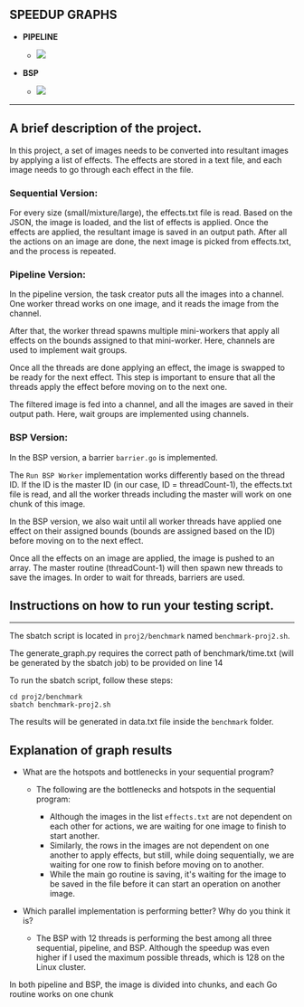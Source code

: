 ## SPEEDUP GRAPHS

- **PIPELINE**
  - ![](/proj2/benchmark/speedup-pipeline.png)

- **BSP**
  - ![](/proj2/benchmark/speedup-bsp.png)

---

## A brief description of the project.

In this project, a set of images needs to be converted into resultant images by applying a list of effects. The effects are stored in a text file, and each image needs to go through each effect in the file.

### Sequential Version:

For every size (small/mixture/large), the effects.txt file is read. Based on the JSON, the image is loaded, and the list of effects is applied. Once the effects are applied, the resultant image is saved in an output path. After all the actions on an image are done, the next image is picked from effects.txt, and the process is repeated.


### Pipeline Version:

In the pipeline version, the task creator puts all the images into a channel. One worker thread works on one image, and it reads the image from the channel. 

After that, the worker thread spawns multiple mini-workers that apply all effects on the bounds assigned to that mini-worker. Here, channels are used to implement wait groups.

Once all the threads are done applying an effect, the image is swapped to be ready for the next effect. This step is important to ensure that all the threads apply the effect before moving on to the next one. 

The filtered image is fed into a channel, and all the images are saved in their output path. Here, wait groups are implemented using channels.

### BSP Version:

In the BSP version, a barrier `barrier.go` is implemented.

The `Run BSP Worker` implementation works differently based on the thread ID. If the ID is the master ID (in our case, ID = threadCount-1), the effects.txt file is read, and all the worker threads including the master will work on one chunk of this image. 

In the BSP version, we also wait until all worker threads have applied one effect on their assigned bounds (bounds are assigned based on the ID) before moving on to the next effect. 

Once all the effects on an image are applied, the image is pushed to an array. The master routine (threadCount-1) will then spawn new threads to save the images. In order to wait for threads, barriers are used.

## Instructions on how to run your testing script.

---

The sbatch script is located in `proj2/benchmark` named `benchmark-proj2.sh`.

The generate_graph.py requires the correct path of benchmark/time.txt (will be generated by the sbatch job) to be provided on line 14

To run the sbatch script, follow these steps:

```
cd proj2/benchmark
sbatch benchmark-proj2.sh
```

The results will be generated in data.txt file inside the `benchmark` folder.

## Explanation of graph results

- What are the hotspots and bottlenecks in your sequential program?

  - The following are the bottlenecks and hotspots in the sequential program:

    - Although the images in the list `effects.txt` are not dependent on each other for actions, we are waiting for one image to finish to start another.
    - Similarly, the rows in the images are not dependent on one another to apply effects, but still, while doing sequentially, we are waiting for one row to finish before moving on to another.
    - While the main go routine is saving, it's waiting for the image to be saved in the file before it can start an operation on another image.

- Which parallel implementation is performing better? Why do you think it is?

    - The BSP with 12 threads is performing the best among all three sequential, pipeline, and BSP. Although the speedup was even higher if I used the maximum possible threads, which is 128 on the Linux cluster.

In both pipeline and BSP, the image is divided into chunks, and each Go routine works on one chunk
